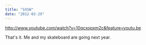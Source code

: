 ```yaml
---
title: "SXSW"
date: "2012-03-29"
---
```


http://www.youtube.com/watch?v=10qcxopxm2c&feature=youtu.be

That's it. Me and my skateboard are going next year.
